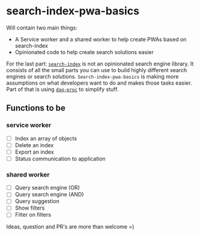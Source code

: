 # search-index-pwa-basics
Will contain two main things:
* A Service worker and a shared worker to help create PWAs based on search-index
* Opinionated code to help create search solutions easier

For the last part: [`search-index`](https://github.com/fergiemcdowall/search-index) is not an opinionated search engine library. It consists of all the small parts you can use to build highly different search engines or search solutions. `Search-index-pwa-basics` is making more assumptions on what developers want to do and makes those tasks easier. Part of that is using [`daq-proc`](https://github.com/eklem/daq-proc) to simplify stuff.

## Functions to be

### service worker
* [ ] Index an array of objects
* [ ] Delete an index
* [ ] Export an index
* [ ] Status communication to application

### shared worker
* [ ] Query search engine (OR)
* [ ] Query search engine (AND)
* [ ] Query suggestion
* [ ] Show filters
* [ ] Filter on filters

Ideas, question and PR's are more than welcome =)
